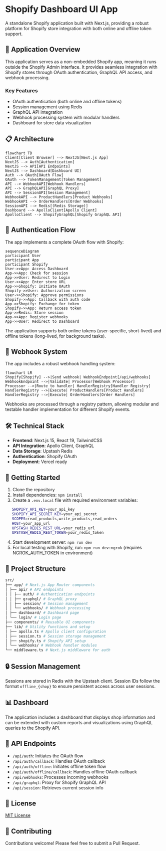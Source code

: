 # Shopify Dashboard UI App

A standalone Shopify application built with Next.js, providing a robust platform for Shopify store integration with both online and offline token support.

## 🚀 Application Overview

This application serves as a non-embedded Shopify app, meaning it runs outside the Shopify Admin interface. It provides seamless integration with Shopify stores through OAuth authentication, GraphQL API access, and webhook processing.

### Key Features

- OAuth authentication (both online and offline tokens)
- Session management using Redis
- GraphQL API integration
- Webhook processing system with modular handlers
- Dashboard for store data visualization

## 📋 Architecture

```mermaid
flowchart TD
Client[Client Browser] --> NextJS[Next.js App]
NextJS --> Auth[Authentication]
NextJS --> API[API Endpoints]
NextJS --> Dashboard[Dashboard UI]
Auth --> OAuth[OAuth Flow]
OAuth --> TokenManagement[Token Management]
API --> WebhookAPI[Webhook Handlers]
API --> GraphQLAPI[GraphQL Proxy]
API --> SessionAPI[Session Management]
WebhookAPI --> ProductHandlers[Product Webhooks]
WebhookAPI --> OrderHandlers[Order Webhooks]
SessionAPI --> Redis[(Redis Storage)]
Dashboard --> ApolloClient[Apollo Client]
ApolloClient --> ShopifyGraphQL[Shopify GraphQL API]
```

## 🔐 Authentication Flow

The app implements a complete OAuth flow with Shopify:

```mermaid
sequenceDiagram
participant User
participant App
participant Shopify
User->>App: Access Dashboard
App->>App: Check for session
App->>User: Redirect to Login
User->>App: Enter store URL
App->>Shopify: Initiate OAuth
Shopify->>User: Authorization screen
User->>Shopify: Approve permissions
Shopify->>App: Callback with auth code
App->>Shopify: Exchange for token
Shopify->>App: Return access token
App->>Redis: Store session
App->>App: Register webhooks
App->>User: Redirect to Dashboard
```

The application supports both online tokens (user-specific, short-lived) and offline tokens (long-lived, for background tasks).

## 🔄 Webhook System

The app includes a robust webhook handling system:

```mermaid
flowchart LR
Shopify[Shopify] -->|Send webhook| WebhookEndpoint[/api/webhooks]
WebhookEndpoint -->|Validate| Processor[Webhook Processor]
Processor -->|Route to handler| HandlerRegistry[Handler Registry]
HandlerRegistry -->|Execute| ProductHandlers[Product Handlers]
HandlerRegistry -->|Execute| OrderHandlers[Order Handlers]
```

Webhooks are processed through a registry pattern, allowing modular and testable handler implementation for different Shopify events.

## 🛠️ Technical Stack

- **Frontend**: Next.js 15, React 19, TailwindCSS
- **API Integration**: Apollo Client, GraphQL
- **Data Storage**: Upstash Redis
- **Authentication**: Shopify OAuth
- **Deployment**: Vercel ready

## 🚀 Getting Started

1. Clone the repository
2. Install dependencies: `npm install`
3. Create a `.env.local` file with required environment variables:

```bash
   SHOPIFY_API_KEY=your_api_key
   SHOPIFY_API_SECRET_KEY=your_api_secret
   SCOPES=read_products,write_products,read_orders
   HOST=your_app_url
   UPSTASH_REDIS_REST_URL=your_redis_url
   UPSTASH_REDIS_REST_TOKEN=your_redis_token
```

4. Start development server: `npm run dev`
5. For local testing with Shopify, run: `npm run dev:ngrok` (requires NGROK_AUTH_TOKEN in environment)

## 📁 Project Structure

```bash
src/
├── app/ # Next.js App Router components
│ ├── api/ # API endpoints
│ │ ├── auth/ # Authentication endpoints
│ │ ├── graphql/ # GraphQL proxy
│ │ ├── session/ # Session management
│ │ └── webhooks/ # Webhook processing
│ ├── dashboard/ # Dashboard page
│ └── login/ # Login page
├── components/ # Reusable UI components
├── lib/ # Utility functions and setup
│ ├── apollo.ts # Apollo client configuration
│ ├── session.ts # Session storage management
│ ├── shopify.ts # Shopify API setup
│ └── webhooks/ # Webhook handler modules
└── middleware.ts # Next.js middleware for auth
```

## 🔒 Session Management

Sessions are stored in Redis with the Upstash client. Session IDs follow the format `offline_{shop}` to ensure persistent access across user sessions.

## 📊 Dashboard

The application includes a dashboard that displays shop information and can be extended with custom reports and visualizations using GraphQL queries to the Shopify API.

## 🔗 API Endpoints

- `/api/auth`: Initiates the OAuth flow
- `/api/auth/callback`: Handles OAuth callback
- `/api/auth/offline`: Initiates offline token flow
- `/api/auth/offline/callback`: Handles offline OAuth callback
- `/api/webhooks`: Processes incoming webhooks
- `/api/graphql`: Proxy for Shopify GraphQL API
- `/api/session`: Retrieves current session info

## 📝 License

[MIT License](LICENSE)

## 🤝 Contributing

Contributions welcome! Please feel free to submit a Pull Request.
